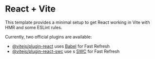 # React + Vite

This template provides a minimal setup to get React working in Vite with HMR and some ESLint rules.

Currently, two official plugins are available:
   
- [@vitejs/plugin-react](https://github.com/vitejs/vite-plugin-react/blob/main/packages/plugin-react/README.md) uses [Babel](https://babeljs.io/) for Fast Refresh
- [@vitejs/plugin-react-swc](https://github.com/vitejs/vite-plugin-react-swc) use s [SWC](https://swc.rs/) for Fast Refresh
 
  

       

